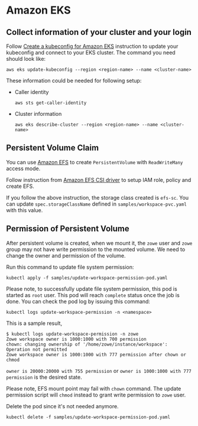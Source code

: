 # Amazon EKS

## Collect information of your cluster and your login

Follow [Create a kubeconfig for Amazon EKS](https://docs.aws.amazon.com/eks/latest/userguide/create-kubeconfig.html) instruction to update your kubeconfig and connect to your EKS cluster. The command you need should look like:

```
aws eks update-kubeconfig --region <region-name> --name <cluster-name>
```

These information could be needed for following setup:

- Caller identity

  ```
  aws sts get-caller-identity
  ```

- Cluster information

  ```
  aws eks describe-cluster --region <region-name> --name <cluster-name>
  ```

## Persistent Volume Claim

You can use [Amazon EFS](https://aws.amazon.com/efs/) to create `PersistentVolume` with `ReadWriteMany` access mode.

Follow instruction from [Amazon EFS CSI driver](https://docs.aws.amazon.com/eks/latest/userguide/efs-csi.html) to setup IAM role, policy and create EFS.

If you follow the above instruction, the storage class created is `efs-sc`. You can update `spec.storageClassName` defined in `samples/workspace-pvc.yaml` with this value.

## Permission of Persistent Volume

After persistent volume is created, when we mount it, the `zowe` user and `zowe` group may not have write permission to the mounted volume. We need to change the owner and permission of the volume.

Run this command to update file system permission:

```
kubectl apply -f samples/update-workspace-permission-pod.yaml 
```

Please note, to successfully update file system permission, this pod is started as `root` user. This pod will reach `complete` status once the job is done. You can check the pod log by issuing this command:

```
kubectl logs update-workspace-permission -n <namespace>
```

This is a sample result,

```
$ kubectl logs update-workspace-permission -n zowe
Zowe workspace owner is 1000:1000 with 700 permission
chown: changing ownership of '/home/zowe/instance/workspace': Operation not permitted
Zowe workspace owner is 1000:1000 with 777 permission after chown or chmod
```

`owner is 20000:20000 with 755 permission` or `owner is 1000:1000 with 777 permission` is the desired state.

Please note, EFS mount point may fail with `chown` command. The update permission script will `chmod` instead to grant write permission to `zowe` user.

Delete the pod since it's not needed anymore.

```
kubectl delete -f samples/update-workspace-permission-pod.yaml
```
